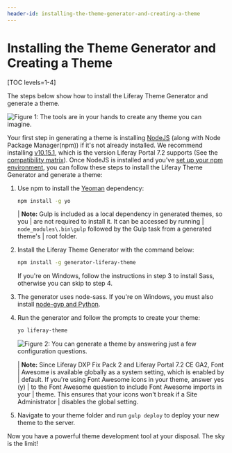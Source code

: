 ```yaml
---
header-id: installing-the-theme-generator-and-creating-a-theme
---
```


# Installing the Theme Generator and Creating a Theme

[TOC levels=1-4]

The steps below show how to install the Liferay Theme Generator and generate a
theme.

![Figure 1: The tools are in your hands to create any theme you can imagine.](../../../images/theme-generator-theme-example.png)

Your first step in generating a theme is installing
[NodeJS](http://nodejs.org/)
(along with Node Package Manager(npm))
if it's not already installed. We recommend installing [v10.15.1](https://nodejs.org/download/release/v10.15.1/),
which is the version Liferay Portal 7.2 supports (See
the [compatibility matrix](https://learn.liferay.com/w/dxp/building-applications/tooling/reference/node-version-information#version-compatibility-matrix)). Once NodeJS is installed and
you've [set up your npm environment](/docs/7-2/reference/-/knowledge_base/r/setting-up-your-npm-environment),
you can follow these steps to install the Liferay Theme Generator and generate a
theme:

1.  Use npm to install the
    [Yeoman](http://yeoman.io/)
    dependency:

    ```bash
    npm install -g yo
    ```

    | **Note:** Gulp is included as a local dependency in generated themes, so you
    | are not required to install it. It can be accessed by running
    | `node_modules\.bin\gulp` followed by the Gulp task from a generated theme's
    | root folder.

2.  Install the Liferay Theme Generator with the command below:

    ```bash
    npm install -g generator-liferay-theme
    ```

    If you're on Windows, follow the instructions in step 3 to install Sass,
    otherwise you can skip to step 4.

3.  The generator uses node-sass. If you're on Windows, you must also install
    [node-gyp and Python](https://github.com/nodejs/node-gyp#installation).

4.  Run the generator and follow the prompts to create your theme:

    ```bash
    yo liferay-theme
    ```

    ![Figure 2: You can generate a theme by answering just a few configuration questions.](../../../images/theme-generator-theme-prompt.png)

    | **Note:** Since Liferay DXP Fix Pack 2 and Liferay Portal 7.2 CE GA2, Font
    | Awesome is available globally as a system setting, which is enabled by
    | default. If you're using Font Awesome icons in your theme, answer yes (y)
    | to the Font Awesome question to include Font Awesome imports in your
    | theme. This ensures that your icons won't break if a Site Administrator
    | disables the global setting.

5.  Navigate to your theme folder and run `gulp deploy` to deploy your new theme
    to the server.

Now you have a powerful theme development tool at your disposal. The sky is the
limit!